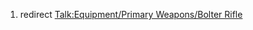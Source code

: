 1.  redirect [Talk:Equipment/Primary Weapons/Bolter
    Rifle](Talk:Equipment/Primary_Weapons/Bolter_Rifle "wikilink")